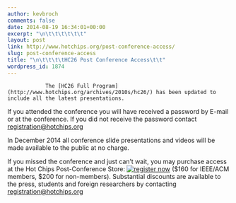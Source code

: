 ```yaml
---
author: kevbroch
comments: false
date: 2014-08-19 16:34:01+00:00
excerpt: "\n\t\t\t\t\t\t"
layout: post
link: http://www.hotchips.org/post-conference-access/
slug: post-conference-access
title: "\n\t\t\t\tHC26 Post Conference Access\t\t"
wordpress_id: 1874
---
```



				The [HC26 Full Program](http://www.hotchips.org/archives/2010s/hc26/) has been updated to include all the latest presentations.

If you attended the conference you will have received a password by E-mail or at the conference. If you did not receive the password contact [registration@hotchips.org](mailto:registration@hotchips.org)

In December 2014 all conference slide presentations and videos will be made available to the public at no charge.

If you missed the conference and just can’t wait, you may purchase access at the Hot Chips Post-Conference Store:
[![register now](http://www.hotchips.org/wp-content/uploads/2013/05/regnow-300x96.png)](https://www.123signup.com/register?id=yttbs)
($160 for IEEE/ACM members, $200 for non-members). Substantial discounts are available to the press, students and foreign researchers by contacting [registration@hotchips.org](mailto:registration@hotchips.org)		
